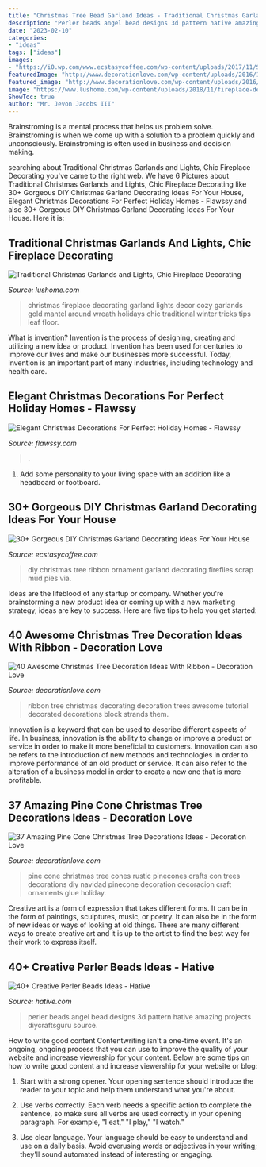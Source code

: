 ```yaml
---
title: "Christmas Tree Bead Garland Ideas - Traditional Christmas Garlands And Lights, Chic Fireplace Decorating"
description: "Perler beads angel bead designs 3d pattern hative amazing projects diycraftsguru source"
date: "2023-02-10"
categories:
- "ideas"
tags: ["ideas"]
images:
- "https://i0.wp.com/www.ecstasycoffee.com/wp-content/uploads/2017/11/Scrap-Ribbon-Tree-DIY-Ornament-via-fireflies-and-mud-pies.jpg?resize=625%2C938"
featuredImage: "http://www.decorationlove.com/wp-content/uploads/2016/10/Ribbon-On-Christmas-Tree-Decorating.jpg"
featured_image: "http://www.decorationlove.com/wp-content/uploads/2016/10/Ribbon-On-Christmas-Tree-Decorating.jpg"
image: "https://www.lushome.com/wp-content/uploads/2018/11/fireplace-decorating-ideas-christmas-garlands-lights-19.jpg"
ShowToc: true
author: "Mr. Jevon Jacobs III"
---
```



Brainstroming is a mental process that helps us problem solve. Brainstroming is when we come up with a solution to a problem quickly and unconsciously. Brainstroming is often used in business and decision making.

	

		
searching about Traditional Christmas Garlands and Lights, Chic Fireplace Decorating you've came to the right web. We have 6 Pictures about Traditional Christmas Garlands and Lights, Chic Fireplace Decorating like 30+ Gorgeous DIY Christmas Garland Decorating Ideas For Your House, Elegant Christmas Decorations For Perfect Holiday Homes - Flawssy and also 30+ Gorgeous DIY Christmas Garland Decorating Ideas For Your House. Here it is:
		
    
## Traditional Christmas Garlands And Lights, Chic Fireplace Decorating

<img loading=lazy src="https://www.lushome.com/wp-content/uploads/2018/11/fireplace-decorating-ideas-christmas-garlands-lights-19.jpg" onerror="this.onerror=null;this.src='https://tse2.mm.bing.net/th?id=OIP.BGBkKsmUFPQNkSf0iObUagHaKF&amp;pid=15.1';" alt="Traditional Christmas Garlands and Lights, Chic Fireplace Decorating">

_Source: lushome.com_

>christmas fireplace decorating garland lights decor cozy garlands gold mantel around wreath holidays chic traditional winter tricks tips leaf floor. 

	

What is invention?
Invention is the process of designing, creating and utilizing a new idea or product. Invention has been used for centuries to improve our lives and make our businesses more successful. Today, invention is an important part of many industries, including technology and health care.

    
## Elegant Christmas Decorations For Perfect Holiday Homes - Flawssy

<img loading=lazy src="https://www.flawssy.com/wp-content/uploads/2016/10/Christmas-Staircase-Garland-Decorations.jpg" onerror="this.onerror=null;this.src='https://tse1.mm.bing.net/th?id=OIP.wo4Rqo6Bp-HJSHAg_A5-JAHaJ4&amp;pid=15.1';" alt="Elegant Christmas Decorations For Perfect Holiday Homes - Flawssy">

_Source: flawssy.com_

>. 

	

1. Add some personality to your living space with an addition like a headboard or footboard.

    
## 30+ Gorgeous DIY Christmas Garland Decorating Ideas For Your House

<img loading=lazy src="https://i0.wp.com/www.ecstasycoffee.com/wp-content/uploads/2017/11/Scrap-Ribbon-Tree-DIY-Ornament-via-fireflies-and-mud-pies.jpg?resize=625%2C938" onerror="this.onerror=null;this.src='https://tse3.mm.bing.net/th?id=OIP.KtMEVPA1CGxxLme90ik7QgHaLH&amp;pid=15.1';" alt="30+ Gorgeous DIY Christmas Garland Decorating Ideas For Your House">

_Source: ecstasycoffee.com_

>diy christmas tree ribbon ornament garland decorating fireflies scrap mud pies via. 

	

Ideas are the lifeblood of any startup or company. Whether you're brainstorming a new product idea or coming up with a new marketing strategy, ideas are key to success. Here are five tips to help you get started: 

    
## 40 Awesome Christmas Tree Decoration Ideas With Ribbon - Decoration Love

<img loading=lazy src="http://www.decorationlove.com/wp-content/uploads/2016/10/Ribbon-On-Christmas-Tree-Decorating.jpg" onerror="this.onerror=null;this.src='https://tse4.mm.bing.net/th?id=OIP.Jxv_ATS2JFt6HbeOPJg1TwHaJ6&amp;pid=15.1';" alt="40 Awesome Christmas Tree Decoration Ideas With Ribbon - Decoration Love">

_Source: decorationlove.com_

>ribbon tree christmas decorating decoration trees awesome tutorial decorated decorations block strands them. 

	

Innovation is a keyword that can be used to describe different aspects of life. In business, innovation is the ability to change or improve a product or service in order to make it more beneficial to customers. Innovation can also be refers to the introduction of new methods and technologies in order to improve performance of an old product or service. It can also refer to the alteration of a business model in order to create a new one that is more profitable.

    
## 37 Amazing Pine Cone Christmas Tree Decorations Ideas - Decoration Love

<img loading=lazy src="http://www.decorationlove.com/wp-content/uploads/2016/10/Rustic-Christmas-Tree-with-Pine-Cones.jpg" onerror="this.onerror=null;this.src='https://tse1.mm.bing.net/th?id=OIP.wBitIrJz-DN4uT4ebrgJHQHaPg&amp;pid=15.1';" alt="37 Amazing Pine Cone Christmas Tree Decorations Ideas - Decoration Love">

_Source: decorationlove.com_

>pine cone christmas tree cones rustic pinecones crafts con trees decorations diy navidad pinecone decoration decoracion craft ornaments glue holiday. 

	

Creative art is a form of expression that takes different forms. It can be in the form of paintings, sculptures, music, or poetry. It can also be in the form of new ideas or ways of looking at old things. There are many different ways to create creative art and it is up to the artist to find the best way for their work to express itself.

    
## 40+ Creative Perler Beads Ideas - Hative

<img loading=lazy src="https://hative.com/wp-content/uploads/2014/04/perler-beads-ideas/40-angel-perler-beads.jpg" onerror="this.onerror=null;this.src='https://tse4.mm.bing.net/th?id=OIP.1p0xJDkgMRz-Pqb1iiiPZAHaFA&amp;pid=15.1';" alt="40+ Creative Perler Beads Ideas - Hative">

_Source: hative.com_

>perler beads angel bead designs 3d pattern hative amazing projects diycraftsguru source. 

	

How to write good content
Contentwriting isn't a one-time event. It's an ongoing, ongoing process that you can use to improve the quality of your website and increase viewership for your content. Below are some tips on how to write good content and increase viewership for your website or blog: 
1) Start with a strong opener. Your opening sentence should introduce the reader to your topic and help them understand what you're about. 

2) Use verbs correctly. Each verb needs a specific action to complete the sentence, so make sure all verbs are used correctly in your opening paragraph. For example, "I eat," "I play," "I watch." 

3) Use clear language. Your language should be easy to understand and use on a daily basis. Avoid overusing words or adjectives in your writing; they'll sound automated instead of interesting or engaging.

